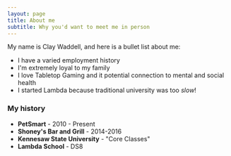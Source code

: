 ```yaml
---
layout: page
title: About me
subtitle: Why you'd want to meet me in person
---
```


My name is Clay Waddell, and here is a bullet list about me:

- I have a varied employment history
- I'm extremely loyal to my family
- I love Tabletop Gaming and it potential connection to mental and social health
- I started Lambda because traditional university was too _slow_!


### My history
 - **PetSmart** - 2010 - Present
 - **Shoney's Bar and Grill** - 2014-2016
 - **Kennesaw State University** - "Core Classes"
 - **Lambda School** - DS8

